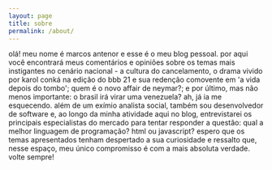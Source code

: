 ```yaml
---
layout: page
title: sobre
permalink: /about/
---
```


olá! meu nome é marcos antenor e esse é o meu blog pessoal. por aqui você encontrará meus comentários e opiniões sobre os temas mais instigantes no cenário nacional - a cultura do cancelamento, o drama vivido por karol conká na edição do bbb 21 e sua redenção comovente em 'a vida depois do tombo'; quem é o novo affair de neymar?; e por último, mas não menos importante: o brasil irá virar uma venezuela? ah, já ia me esquecendo. além de um exímio analista social, também sou desenvolvedor de software e, ao longo da minha atividade aqui no blog, entrevistarei os principais especialistas do mercado para tentar responder a questão: qual a melhor linguagem de programação? html ou javascript? espero que os temas apresentados tenham despertado a sua curiosidade e ressalto que, nesse espaço, meu único compromisso é com a mais absoluta verdade. volte sempre!